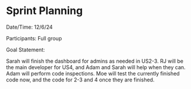 # Sprint Planning

Date/Time: 12/6/24

Participants: Full group

Goal Statement: 

Sarah will finish the dashboard for admins as needed in US2-3.
RJ will be the main developer for US4, and Adam and Sarah will help when they can.
Adam will perform code inspections. 
Moe will test the currently finished code now, and the code for 2-3 and 4 once they are finished.
